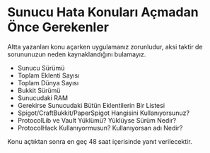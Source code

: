 # Sunucu Hata Konuları Açmadan Önce Gerekenler
Altta yazanları konu açarken uygulamanız zorunludur, aksi taktir de sorununuzun neden kaynaklandığını bulamayız.

- Sunucu Sürümü
- Toplam Eklenti Sayısı
- Toplam Dünya Sayısı
- Bukkit Sürümü
- Sunucudaki RAM
- Gerekirse Sunucudaki Bütün Eklentilerin Bir Listesi
- Spigot/CraftBukkit/PaperSpigot Hangisini Kullanıyorsunuz?
- ProtocolLib ve Vault Yüklümü? Yüklüyse Sürüm Nedir?
- ProtocolHack Kullanıyormusun? Kullanıyorsan adı Nedir?

Konu açtıktan sonra en geç 48 saat içerisinde yanıt verilecektir.
